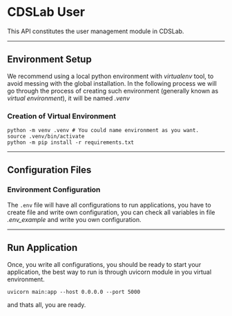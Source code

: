# CDSLab User

This API constitutes the user management module in CDSLab.

---
## Environment Setup
We recommend using a local python environment with _virtualenv_ tool, to avoid
messing with the global installation. In the following process we will go
through the process of creating such environment (generally known as
_virtual environment_), it will be named *.venv*

### Creation of Virtual Environment

```shell
python -m venv .venv # You could name environment as you want.
source .venv/bin/activate
python -m pip install -r requirements.txt
```

---
## Configuration Files


### Environment Configuration

The `.env` file will have all configurations to run applications, you have to
create file and write own configuration, you can check all variables in file 
_.env_example_ and write you own configuration.

---
## Run Application
Once, you write all configurations, you should be ready to start your
application, the best way to run is through uvicorn module in you virtual
environment.

```shell
uvicorn main:app --host 0.0.0.0 --port 5000
```
and thats all, you are ready.

